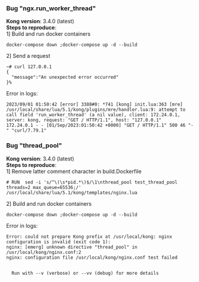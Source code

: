 ### Bug "ngx.run_worker_thread"  
__Kong version__: 3.4.0 (latest)  
__Steps to reproduce__:   
1] Build and run docker containers  
```
docker-compose down ;docker-compose up -d --build
```
2] Send a request  
```
~# curl 127.0.0.1        
{
  "message":"An unexpected error occurred"
}%      
```
Error in logs:  
```
2023/09/01 01:50:42 [error] 3388#0: *741 [kong] init.lua:363 [mre] /usr/local/share/lua/5.1/kong/plugins/mre/handler.lua:9: attempt to call field 'run_worker_thread' (a nil value), client: 172.24.0.1, server: kong, request: "GET / HTTP/1.1", host: "127.0.0.1"
172.24.0.1 - - [01/Sep/2023:01:50:42 +0000] "GET / HTTP/1.1" 500 46 "-" "curl/7.79.1"
```
### Bug "thread_pool"  
__Kong version__: 3.4.0 (latest)  
__Steps to reproduce__:  
1] Remove latter comment character in build.Dockerfile  
```
# RUN  sed -i 's/^\(\s*pid.*\)$/\1\nthread_pool test_thread_pool threads=2 max_queue=65536;/' /usr/local/share/lua/5.1/kong/templates/nginx.lua
```
2] Build and run docker containers  
```
docker-compose down ;docker-compose up -d --build
```
Error in logs:  
```
Error: could not prepare Kong prefix at /usr/local/kong: nginx configuration is invalid (exit code 1):
nginx: [emerg] unknown directive "thread_pool" in /usr/local/kong/nginx.conf:2
nginx: configuration file /usr/local/kong/nginx.conf test failed


  Run with --v (verbose) or --vv (debug) for more details
```
